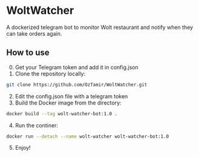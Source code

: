 # WoltWatcher
 A dockerized telegram bot to monitor Wolt restaurant and notify when they can take orders again.

## How to use
0. Get your Telegram token and add it in config.json
1. Clone the repository locally:
```bash
git clone https://github.com/OzTamir/WoltWatcher.git
```
2. Edit the config.json file with a telegram token
3. Build the Docker image from the directory:
```bash
docker build --tag wolt-watcher-bot:1.0 .
```
4. Run the continer:
```bash
docker run --detach --name wolt-watcher wolt-watcher-bot:1.0
```
5. Enjoy!
